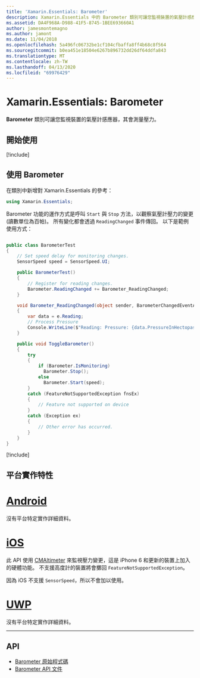 ```yaml
---
title: 'Xamarin.Essentials: Barometer'
description: Xamarin.Essentials 中的 Barometer 類別可讓您監視裝置的氣壓計感應器，其會測量壓力。
ms.assetid: DA4F968A-D988-41F5-8745-1BEE693660A1
author: jamesmontemagno
ms.author: jamont
ms.date: 11/04/2018
ms.openlocfilehash: 5a496fc06732be1cf104cfbaffa8ff4b68c8f564
ms.sourcegitcommit: b0ea451e18504e6267b896732dd26df64ddfa843
ms.translationtype: MT
ms.contentlocale: zh-TW
ms.lasthandoff: 04/13/2020
ms.locfileid: "69976429"
---
```

# <a name="xamarinessentials-barometer"></a>Xamarin.Essentials: Barometer

**Barometer** 類別可讓您監視裝置的氣壓計感應器，其會測量壓力。

## <a name="get-started"></a>開始使用

[!include[](~/essentials/includes/get-started.md)]

## <a name="using-barometer"></a>使用 Barometer

在類別中新增對 Xamarin.Essentials 的參考：

```csharp
using Xamarin.Essentials;
```

Barometer 功能的運作方式是呼叫 `Start` 與 `Stop` 方法，以觀察氣壓計壓力的變更 (讀數單位為百帕)。 所有變化都會透過 `ReadingChanged` 事件傳回。 以下是範例使用方式：

```csharp

public class BarometerTest
{
    // Set speed delay for monitoring changes.
    SensorSpeed speed = SensorSpeed.UI;

    public BarometerTest()
    {
        // Register for reading changes.
        Barometer.ReadingChanged += Barometer_ReadingChanged;
    }

    void Barometer_ReadingChanged(object sender, BarometerChangedEventArgs e)
    {
        var data = e.Reading;
        // Process Pressure
        Console.WriteLine($"Reading: Pressure: {data.PressureInHectopascals} hectopascals");
    }

    public void ToggleBarometer()
    {
        try
        {
            if (Barometer.IsMonitoring)
              Barometer.Stop();
            else
              Barometer.Start(speed);
        }
        catch (FeatureNotSupportedException fnsEx)
        {
            // Feature not supported on device
        }
        catch (Exception ex)
        {
            // Other error has occurred.
        }
    }
}
```

[!include[](~/essentials/includes/sensor-speed.md)]

## <a name="platform-implementation-specifics"></a>平台實作特性

# <a name="android"></a>[Android](#tab/android)

沒有平台特定實作詳細資料。

# <a name="ios"></a>[iOS](#tab/ios)

此 API 使用 [CMAltimeter](https://developer.apple.com/documentation/coremotion/cmaltimeter#//apple_ref/occ/cl/CMAltimeter) 來監視壓力變更，這是 iPhone 6 和更新的裝置上加入的硬體功能。 不支援高度計的裝置將會擲回 `FeatureNotSupportedException`。

因為 iOS 不支援 `SensorSpeed`，所以不會加以使用。

# <a name="uwp"></a>[UWP](#tab/uwp)

沒有平台特定實作詳細資料。

-----

## <a name="api"></a>API

- [Barometer 原始程式碼](https://github.com/xamarin/Essentials/tree/master/Xamarin.Essentials/Barometer)
- [Barometer API 文件](xref:Xamarin.Essentials.Barometer)
